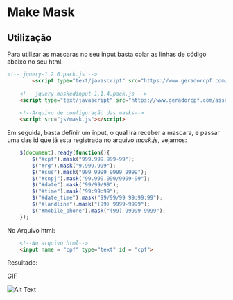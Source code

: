 # Make Mask

## **Utilização**

Para utilizar as mascaras no seu input basta colar  as linhas de código abaixo no seu html.
```html
<!-- jquery-1.2.6.pack.js -->
        <script type="text/javascript" src="https://www.geradorcpf.com/assets/js/jquery-1.2.6.pack.js"></script>
    
    <!-- jquery.maskedinput-1.1.4.pack.js -->
    <script type="text/javascript" src="https://www.geradorcpf.com/assets/js/jquery.maskedinput-1.1.4.pack.js"></script>
    
    <!--Arquivo de configuração das masks-->
    <script src="js/mask.js"></script>
```

Em seguida, basta definir um input, o qual irá receber a mascara, e passar uma das id que já esta registrada no 
arquivo *mask.js*, vejamos:

```javascript
    $(document).ready(function(){
        $("#cpf").mask("999.999.999-99");
        $("#rg").mask("9.999.999");
        $("#sus").mask("999 9999 9999 9999");
        $("#cnpj").mask("99.999.999/9999-99");
        $("#date").mask("99/99/99");
        $("#time").mask("99:99:99");
        $("#date_time").mask("99/99/99 99:99:99");
        $("#landline").mask("(99) 9999-9999");
        $("#mobile_phone").mask("(99) 99999-9999");
    });
```
No Arquivo html:
```html
    <!--No arquivo html-->
    <input name = "cpf" type="text" id = "cpf">
```

Resultado:

GIF

![Alt Text](https://media.giphy.com/media/McyYNoWGYaOkWypMgF/giphy.gif)
